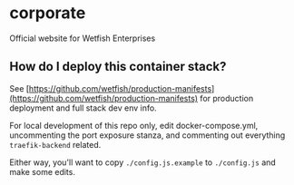 corporate
=========

Official website for Wetfish Enterprises


## How do I deploy this container stack?

See [https://github.com/wetfish/production-manifests](https://github.com/wetfish/production-manifests)
for production deployment and full stack dev env info.

For local development of this repo only, edit docker-compose.yml,
uncommenting the port exposure stanza,
and commenting out everything `traefik-backend` related.

Either way, you'll want to copy `./config.js.example` to `./config.js` and make some edits.

